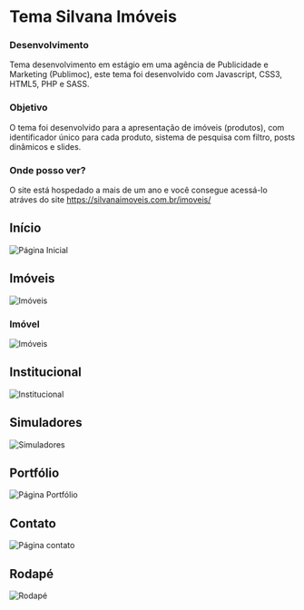 # Tema Silvana Imóveis

### Desenvolvimento
Tema desenvolvimento em estágio em uma agência de Publicidade e Marketing (Publimoc), este tema foi desenvolvido com Javascript, CSS3, HTML5, PHP e SASS.

### Objetivo
O tema foi desenvolvido para a apresentação de imóveis (produtos), com identificador único para cada produto, sistema de pesquisa com filtro, posts dinâmicos e slides.

### Onde posso ver?
O site está hospedado a mais de um ano e você consegue acessá-lo atráves do site https://silvanaimoveis.com.br/imoveis/

## Início
<img src="https://imgur.com/NmP84W7.png" alt="Página Inicial">

## Imóveis
<img src="https://imgur.com/JjZqTgP.png" alt="Imóveis">

### Imóvel
<img src="https://imgur.com/N0eIPf6.png" alt="Imóveis">

## Institucional
<img src="https://imgur.com/46UxJoV.png" alt="Institucional">

## Simuladores
<img src="https://imgur.com/C3y9Lnp.png" alt="Simuladores">

## Portfólio
<img src="https://imgur.com/ec2FFak.png" alt="Página Portfólio">

## Contato
<img src="https://imgur.com/zbZ8sLh.png" alt="Página contato">

## Rodapé
<img src="https://imgur.com/0uZvMDA.png" alt="Rodapé">
